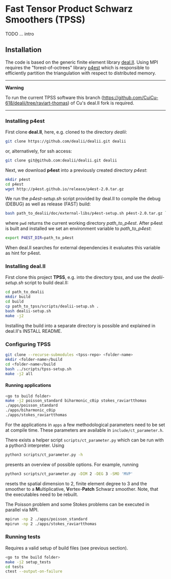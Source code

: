 Fast Tensor Product Schwarz Smoothers (TPSS)
============================================

TODO ... intro

## Installation

The code is based on the generic finite element library [deal.II](https://github.com/dealii/dealii). Using MPI requires the "forest-of-octrees" library [p4est](https://github.com/cburstedde/p4est) which is responsible to efficiently partition the triangulation with respect to distributed memory.

---
**Warning**

To run the current TPSS software this branch (https://github.com/CuiCu-618/dealii/tree/raviart-thomas) of Cu's deal.II fork is required.

---

### Installing p4est

First clone **deal.II**, here, e.g. cloned to the directory _dealii_:

```bash
git clone https://github.com/dealii/dealii.git dealii
```
or, alternatively, for ssh access:

```bash
git clone git@github.com:dealii/dealii.git dealii
```

Next, we download **p4est** into a previously created directory _p4est_:

```bash
mkdir p4est
cd p4est
wget http://p4est.github.io/release/p4est-2.0.tar.gz
```

We run the _p4est-setup.sh_ script provided by deal.II to compile the debug (DEBUG) as well as release (FAST) build:

```bash
bash path_to_dealii/doc/external-libs/p4est-setup.sh p4est-2.0.tar.gz `pwd`
```

where `pwd` returns the current working directory _path_to_p4est_. After p4est is built and installed we set an environment variable to _path_to_p4est_:

```bash
export P4EST_DIR=path_to_p4est
```

When deal.II searches for external dependencies it evaluates this variable as hint for p4est.

### Installing deal.II

First clone this project **TPSS**, e.g. into the directory _tpss_, and use the _dealii-setup.sh_ script to build deal.II:

```bash
cd path_to_dealii
mkdir build
cd build
cp path_to_tpss/scripts/dealii-setup.sh .
bash dealii-setup.sh
make -j2
```

Installing the build into a separate directory is possible and explained in deal.II's INSTALL README.

### Configuring TPSS

```bash
git clone --recurse-submodules <tpss-repo> <folder-name>
mkdir <folder-name>/build
cd <folder-name>/build
bash ../scripts/tpss-setup.sh
make -j2 all
```

#### Running applications

```bash
<go to build folder>
make -j2 poisson_standard biharmonic_c0ip stokes_raviartthomas
./apps/poisson_standard
./apps/biharmonic_c0ip
./apps/stokes_raviartthomas
```

For the applications in `apps`  a few methodological parameters need to be set at compile time. These parameters are available in `include/ct_parameter.h`.

There exists a helper script `scripts/ct_parameter.py` which can be run with a python3 interpreter. Using

```bash
python3 scripts/ct_parameter.py -h
```

presents an overview of possible options. For example, running

```bash
python3 scripts/ct_parameter.py -DIM 2 -DEG 3 -SMO 'MVP'
```

resets the spatial dimension to 2, finite element degree to 3 and the smoother to a **M**ultiplicative, **V**ertex-**Patch** Schwarz smoother. Note, that the executables need to be rebuilt.

The Poisson problem and some Stokes problems can be executed in parallel via MPI.

```bash
mpirun -np 2 ./apps/poisson_standard
mpirun -np 2 ./apps/stokes_raviartthomas
```

### Running tests

Requires a valid setup of build files (see previous section).

```bash
<go to the build folder>
make -j2 setup_tests
cd tests
ctest --output-on-failure
```
